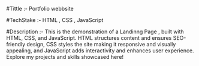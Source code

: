 #Tittle :- Portfolio webbsite

#TechStake :- HTML , CSS , JavaScript

#Description :- This is the demonstration of a Landinng Page , built with HTML, CSS, and JavaScript. HTML structures content and ensures SEO-friendly design, CSS styles the site making it responsive and visually appealing, and JavaScript adds interactivity and enhances user experience. Explore my projects and skills showcased here!
